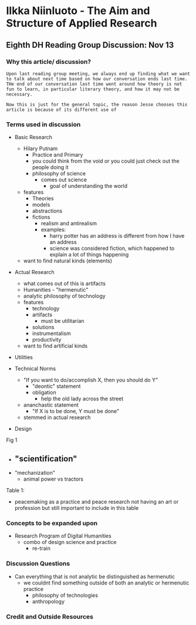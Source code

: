 # Ilkka Niinluoto - The Aim and Structure of Applied Research

## Eighth DH Reading Group Discussion: Nov 13

### Why this article/ discussion?

	Upon last reading group meeting, we always end up finding what we want to talk about next time based on how our conversation ends last time. THe end of our conversation last time went around how theory is not fun to learn, in particular literary theory, and how it may not be necessary.

	Now this is just for the general topic, the reason Jesse chooses this article is because of its different use of 

### Terms used in discussion

- Basic Research
	* Hilary Putnam 
		- Practice and Primary
		- you could think from the void or you could just check out the people doing it
		- philosophy of science
			- comes out science
				- goal of understanding the world 
	* features
		- Theories
		- models
		- abstractions
		- fictions
			- realism and antirealism
			- examples:
				- harry potter has an address is different from how I have an address
				- science was considered fiction, which happened to explain a lot of things happening

	- want to find natural kinds (elements)

- Actual Research
	* what comes out of this is artifacts
	* Humanities - "hermenutic"
	* analytic philosophy of technology
	* features
		- technology
		- artifacts
			- must be utilitarian
		- solutions
		- instrumentalism
		- productivity

	- want to find artificial kinds

- Utilities

- Technical Norms
	- "If you want to do/accomplish X, then you should do Y"
		- "deontic" statement 
		- obligation
			- help the old lady across the street
	- ananchastic statement
		- "If X is to be done, Y must be done"
	- stemmed in actual research 
	
- Design

Fig 1
- "scientification"
	- 
- "mechanization"
	- animal power vs tractors

Table 1:
- peacemaking as a practice and peace research not having an art or profession but still important to include in this table

### Concepts to be expanded upon

- Research Program of Digital Humanities
	- combo of design science and practice
		- re-train 

### Discussion Questions

- Can everything that is not analytic be distinguished as hermenutic
	- we couldnt find something outside of both an analytic or hermenutic practice
		- philosophy of technologies
		- anthropology

### Credit and Outside Resources